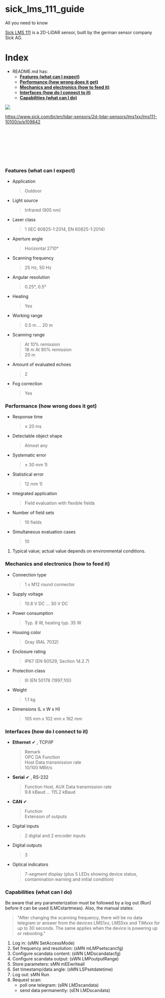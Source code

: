 # sick_lms_111_guide
All you need to know

[Sick LMS 111](https://www.sick.com/br/en/lidar-sensors/2d-lidar-sensors/lms1xx/lms111-10100/p/p109842) is a 2D-LiDAR sensor, built by the german sensor company Sick AG. 

# Index
- README.md has:
    + [****Features (what can I expect)****](#features-what-can-i-expect)
    + [****Performance (how wrong does it get)****](#performance-how-wrong-does-it-get)
    + [****Mechanics and electronics (how to feed it)****](#mechanics-and-electronics-how-to-feed-it)
    + [****Interfaces (how do I connect to it)****](#interfaces-how-do-i-connect-to-it)
    + [****Capabilities (what can I do)****](#capabilities-what-can-i-do)

![](https://cdn.sick.com/media/ZOOM/5/95/195/IM0039195.png)

https://www.sick.com/br/en/lidar-sensors/2d-lidar-sensors/lms1xx/lms111-10100/p/p109842

<br>
<br>
<br>
<br>
<br>
<br>

<!-- TODO: add dropdown, turn this into HTML github page -->
### Features (what can I expect)

- Application
	> Outdoor

- Light source	
    > Infrared (905 nm)

- Laser class	
    >1 (IEC 60825-1:2014, EN 60825-1:2014)

- Aperture angle	
    > Horizontal	2710°
    
- Scanning frequency	
    > 25 Hz, 50 Hz

- Angular resolution	
    > 0.25°, 0.5°

- Heating	
    > Yes

- Working range	
    > 0.5 m ... 20 m

- Scanning range	
    > At 10% remission	
    >    18 m
    > At 90% remission	
    >    20 m

- Amount of evaluated echoes
    > 2

- Fog correction
    > Yes

### Performance (how wrong does it get)
- Response time	
    > ≥ 20 ms

- Detectable object shape	
    > Almost any

- Systematic error	
    > ± 30 mm 1)

- Statistical error	
    > 12 mm 1)

- Integrated application	
    > Field evaluation with flexible fields

- Number of field sets	
    > 10 fields

- Simultaneous evaluation cases	
    > 10

1) Typical value; actual value depends on environmental conditions.

### Mechanics and electronics (how to feed it)
- Connection type
    > 1 x M12 round connector

- Supply voltage   
    > 10.8 V DC ... 30 V DC

- Power consumption	
    > Typ. 8 W, heating typ. 35 W

- Housing color	
    > Gray (RAL 7032)

- Enclosure rating	
    > IP67 (EN 60529, Section 14.2.7)

- Protection class	
    > III (EN 50178 (1997;10))

- Weight	
    > 1.1 kg

- Dimensions (L x W x H)	
    > 105 mm x 102 mm x 162 mm

### Interfaces (how do I connect to it)


- **Ethernet**	✔ , TCP/IP
    > Remark	
    >     OPC DA
    > Function	
    >     Host
    > Data transmission rate	
    >     10/100 MBit/s

- **Serial**	✔ , RS-232
    > Function	Host, AUX
    > Data transmission rate	
    >    9.6 kBaud ... 115.2 kBaud

- **CAN**	✔
    > Function	
    >     Extension of outputs


- Digital inputs	
    > 2 digital and 2 encoder inputs

- Digital outputs	
    > 3

- Optical indicators	
    > 7-segment display (plus 5 LEDs showing device status, contamination warning and initial condition)

### Capabilities (what can I do)
Be aware that any parameterization must be followed by a log out (Run) before it can be used (LMCstartmeas). Also, the manual states:

> "After changing the scanning frequency, there will be no data telegram or answer from the devices LMS1xx, LMS5xx and TiMxxx for up to 30 seconds. The same applies when the device is powering up or rebooting."

1. Log in:                       (sMN SetAccessMode)
2. Set frequency and resolution: (sMN mLMPsetscancfg)
3. Configure scandata content:   (sWN LMDscandatacfg)
4. Configure scandata output:    (sWN LMPoutputRange)
5. Store parameters: sMN mEEwriteall
6. Set timestamp/data angle:     (sMN LSPsetdatetime)
7. Log out: sMN Run 
8. Request scan:
    - poll one telegram:         (sRN LMDscandata)
    - send data permanently:     (sEN LMDscandata)



